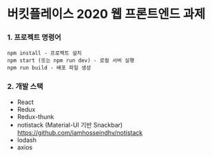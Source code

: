 # 버킷플레이스 2020 웹 프론트엔드 과제

### 1. 프로젝트 명령어
```
npm install - 프로젝트 설치
npm start (또는 npm run dev) - 로컬 서버 실행
npm run build - 배포 파일 생성
```

### 2. 개발 스택
 - React
 - Redux
 - Redux-thunk
 - notistack (Material-UI 기반 Snackbar)
	 https://github.com/iamhosseindhv/notistack
 - lodash
 - axios 


